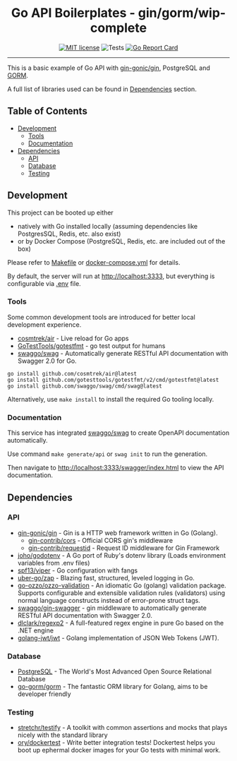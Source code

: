 <h1 align="center">
  Go API Boilerplates - gin/gorm/wip-complete
</h1>

<div align="center">

[![MIT license](https://img.shields.io/badge/license-MIT-brightgreen.svg)](https://opensource.org/licenses/MIT)
![Tests](https://github.com/yizeng/gab/actions/workflows/test.yml/badge.svg?branch=main)
[![Go Report Card](https://goreportcard.com/badge/github.com/yizeng/gab/gin/gorm/wip-complete)](https://goreportcard.com/report/github.com/yizeng/gab/gin/gorm/wip-complete)

</div>

<hr />

This is a basic example of Go API
with [gin-gonic/gin][gin-gonic/gin], PostgreSQL and [GORM][go-gorm/gorm].

A full list of libraries used can be found in [Dependencies](#dependencies) section.

## Table of Contents

- [Development](#development)
  + [Tools](#tools)
  + [Documentation](#documentation)
- [Dependencies](#dependencies)
  + [API](#api)
  + [Database](#database)
  + [Testing](#testing)

## Development

This project can be booted up either

- natively with Go installed locally (assuming dependencies like PostgresSQL, Redis, etc. also exist)
- or by Docker Compose (PostgreSQL, Redis, etc. are included out of the box)

Please refer to [Makefile](./Makefile) or [docker-compose.yml](./docker-compose.yml) for details.

By default, the server will run at <http://localhost:3333>, but everything is configurable via [.env](.env) file.

### Tools

Some common development tools are introduced for better local development experience.

- [cosmtrek/air](https://github.com/cosmtrek/air) - Live reload for Go apps
- [GoTestTools/gotestfmt](https://github.com/GoTestTools/gotestfmt) - go test output for humans
- [swaggo/swag][swaggo/swag] - Automatically generate RESTful API documentation with Swagger 2.0 for Go.

```
go install github.com/cosmtrek/air@latest
go install github.com/gotesttools/gotestfmt/v2/cmd/gotestfmt@latest
go install github.com/swaggo/swag/cmd/swag@latest
```

Alternatively, use `make install` to install the required Go tooling locally.

### Documentation

This service has integrated [swaggo/swag][swaggo/swag] to create OpenAPI documentation automatically.

Use command `make generate/api` or `swag init` to run the generation.

Then navigate to <http://localhost:3333/swagger/index.html> to view the API documentation.

## Dependencies

### API

- [gin-gonic/gin][gin-gonic/gin] - Gin is a HTTP web framework written in Go (Golang).
  - [gin-contrib/cors][gin-contrib/cors] - Official CORS gin's middleware
  - [gin-contrib/requestid][gin-contrib/requestid] - Request ID middleware for Gin Framework
- [joho/godotenv][joho/godotenv] - A Go port of Ruby's dotenv library (Loads environment variables from .env files)
- [spf13/viper][spf13/viper] - Go configuration with fangs
- [uber-go/zap][uber-go/zap] - Blazing fast, structured, leveled logging in Go.
- [go-ozzo/ozzo-validation][go-ozzo/ozzo-validation] - An idiomatic Go (golang) validation package. Supports configurable and extensible validation rules (validators) using normal language constructs instead of error-prone struct tags.
- [swaggo/gin-swagger][swaggo/gin-swagger] - gin middleware to automatically generate RESTful API documentation with Swagger 2.0.
- [dlclark/regexp2][dlclark/regexp2] - A full-featured regex engine in pure Go based on the .NET engine
- [golang-jwt/jwt][golang-jwt/jwt] - Golang implementation of JSON Web Tokens (JWT).

### Database
- [PostgreSQL][PostgreSQL] - The World's Most Advanced Open Source Relational Database
- [go-gorm/gorm][go-gorm/gorm] - The fantastic ORM library for Golang, aims to be developer friendly

### Testing
- [stretchr/testify][stretchr/testify] - A toolkit with common assertions and mocks that plays nicely with the standard library
- [ory/dockertest][ory/dockertest] - Write better integration tests! Dockertest helps you boot up ephermal docker images for your Go tests with minimal work.

[gin-gonic/gin]: https://github.com/gin-gonic/gin
[gin-contrib/cors]: https://github.com/gin-contrib/cors
[gin-contrib/requestid]: https://github.com/gin-contrib/requestid
[joho/godotenv]: https://github.com/joho/godotenv
[spf13/viper]: https://github.com/spf13/viper
[uber-go/zap]: https://github.com/uber-go/zap
[stretchr/testify]: https://github.com/stretchr/testify
[go-ozzo/ozzo-validation]: https://github.com/go-ozzo/ozzo-validation
[PostgreSQL]: https://www.postgresql.org/
[go-gorm/gorm]: https://github.com/go-gorm/gorm
[ory/dockertest]: https://github.com/ory/dockertest
[swaggo/swag]: https://github.com/swaggo/swag
[swaggo/gin-swagger]: https://github.com/swaggo/gin-swagger
[dlclark/regexp2]: https://github.com/dlclark/regexp2
[golang-jwt/jwt]: https://github.com/golang-jwt/jwt
